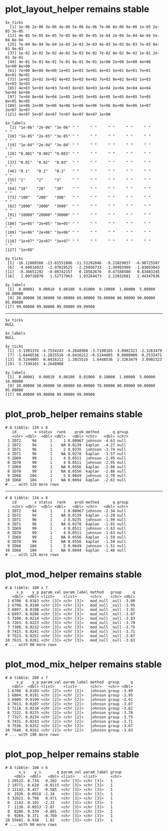 # plot_layout_helper remains stable

    $x_ticks
      [1] 1e-06 2e-06 3e-06 4e-06 5e-06 6e-06 7e-06 8e-06 9e-06 1e-05 2e-05 3e-05
     [13] 4e-05 5e-05 6e-05 7e-05 8e-05 9e-05 1e-04 2e-04 3e-04 4e-04 5e-04 6e-04
     [25] 7e-04 8e-04 9e-04 1e-03 2e-03 3e-03 4e-03 5e-03 6e-03 7e-03 8e-03 9e-03
     [37] 1e-02 2e-02 3e-02 4e-02 5e-02 6e-02 7e-02 8e-02 9e-02 1e-01 2e-01 3e-01
     [49] 4e-01 5e-01 6e-01 7e-01 8e-01 9e-01 1e+00 2e+00 3e+00 4e+00 5e+00 6e+00
     [61] 7e+00 8e+00 9e+00 1e+01 2e+01 3e+01 4e+01 5e+01 6e+01 7e+01 8e+01 9e+01
     [73] 1e+02 2e+02 3e+02 4e+02 5e+02 6e+02 7e+02 8e+02 9e+02 1e+03 2e+03 3e+03
     [85] 4e+03 5e+03 6e+03 7e+03 8e+03 9e+03 1e+04 2e+04 3e+04 4e+04 5e+04 6e+04
     [97] 7e+04 8e+04 9e+04 1e+05 2e+05 3e+05 4e+05 5e+05 6e+05 7e+05 8e+05 9e+05
    [109] 1e+06 2e+06 3e+06 4e+06 5e+06 6e+06 7e+06 8e+06 9e+06 1e+07 2e+07 3e+07
    [121] 4e+07 5e+07 6e+07 7e+07 8e+07 9e+07 1e+08
    
    $x_labels
      [1] "1e-06" "2e-06" "3e-06" " "     " "     " "     " "     " "     " "    
     [10] "1e-05" "2e-05" "3e-05" " "     " "     " "     " "     " "     " "    
     [19] "1e-04" "2e-04" "3e-04" " "     " "     " "     " "     " "     " "    
     [28] "0.001" "0.002" "0.003" " "     " "     " "     " "     " "     " "    
     [37] "0.01"  "0.02"  "0.03"  " "     " "     " "     " "     " "     " "    
     [46] "0.1"   "0.2"   "0.3"   " "     " "     " "     " "     " "     " "    
     [55] "1"     "2"     "3"     " "     " "     " "     " "     " "     " "    
     [64] "10"    "20"    "30"    " "     " "     " "     " "     " "     " "    
     [73] "100"   "200"   "300"   " "     " "     " "     " "     " "     " "    
     [82] "1000"  "2000"  "3000"  " "     " "     " "     " "     " "     " "    
     [91] "10000" "20000" "30000" " "     " "     " "     " "     " "     " "    
    [100] "1e+05" "2e+05" "3e+05" " "     " "     " "     " "     " "     " "    
    [109] "1e+06" "2e+06" "3e+06" " "     " "     " "     " "     " "     " "    
    [118] "1e+07" "2e+07" "3e+07" " "     " "     " "     " "     " "     " "    
    [127] "1e+08"
    
    $y_ticks
     [1] -16.11809560 -13.81551006 -11.51292046  -9.21029037  -6.90725507
     [6]  -4.60014923  -2.97019525  -2.25036733  -1.49993999  -1.03093043
    [11]  -0.36651292  -0.08742157   0.18562676   0.47588500   0.83403245
    [16]   1.09718870   1.52717963   1.93264473   2.22032681   2.44347036
    
    $y_labels
     [1]  0.00001  0.00010  0.00100  0.01000  0.10000  1.00000  5.00000 10.00000
     [9] 20.00000 30.00000 50.00000 60.00000 70.00000 80.00000 90.00000 95.00000
    [17] 99.00000 99.90000 99.99000 99.99900
    

---

    $x_ticks
    NULL
    
    $x_labels
    NULL
    
    $y_ticks
     [1] -5.1993376 -4.7534243 -4.2648908 -3.7190165 -3.0902323 -2.3263479
     [7] -1.6448536 -1.2815516 -0.8416212 -0.5244005  0.0000000  0.2533471
    [13]  0.5244005  0.8416212  1.2815516  1.6448536  2.3263479  3.0902323
    [19]  3.7190165  4.2648908
    
    $y_labels
     [1]  0.00001  0.00010  0.00100  0.01000  0.10000  1.00000  5.00000 10.00000
     [9] 20.00000 30.00000 50.00000 60.00000 70.00000 80.00000 90.00000 95.00000
    [17] 99.00000 99.90000 99.99000 99.99900
    

# plot_prob_helper remains stable

    # A tibble: 134 x 8
       id        x status  rank    prob method      q group
       <chr> <dbl>  <dbl> <dbl>   <dbl> <chr>   <dbl> <chr>
     1 ID72     94      1     1 0.00967 johnson -4.63 null 
     2 ID72     94      1    NA 0.0139  kaplan  -4.27 null 
     3 ID71     96      1     2 0.0235  johnson -3.74 null 
     4 ID71     96      1    NA 0.0278  kaplan  -3.57 null 
     5 ID69     99      1     4 0.0511  johnson -2.95 null 
     6 ID70     99      1     4 0.0511  johnson -2.95 null 
     7 ID69     99      1    NA 0.0556  kaplan  -2.86 null 
     8 ID70     99      1    NA 0.0556  kaplan  -2.86 null 
     9 ID68    104      1     5 0.0649  johnson -2.70 null 
    10 ID68    104      1    NA 0.0694  kaplan  -2.63 null 
    # ... with 124 more rows

---

    # A tibble: 134 x 8
       id        x status  rank    prob method      q group
       <chr> <dbl>  <dbl> <dbl>   <dbl> <chr>   <dbl> <chr>
     1 ID72     94      1     1 0.00967 johnson -2.34 null 
     2 ID72     94      1    NA 0.0139  kaplan  -2.20 null 
     3 ID71     96      1     2 0.0235  johnson -1.99 null 
     4 ID71     96      1    NA 0.0278  kaplan  -1.91 null 
     5 ID69     99      1     4 0.0511  johnson -1.63 null 
     6 ID70     99      1     4 0.0511  johnson -1.63 null 
     7 ID69     99      1    NA 0.0556  kaplan  -1.59 null 
     8 ID70     99      1    NA 0.0556  kaplan  -1.59 null 
     9 ID68    104      1     5 0.0649  johnson -1.51 null 
    10 ID68    104      1    NA 0.0694  kaplan  -1.48 null 
    # ... with 124 more rows

# plot_mod_helper remains stable

    # A tibble: 100 x 7
         x_p    y_p param_val param_label method   group     q
       <dbl>  <dbl> <list>    <list>      <chr>    <chr> <dbl>
     1 6700  0.0183 <chr [3]> <chr [3]>   mod_null _null -3.99
     2 6798. 0.0190 <chr [3]> <chr [3]>   mod_null _null -3.95
     3 6897. 0.0198 <chr [3]> <chr [3]>   mod_null _null -3.91
     4 6997. 0.0206 <chr [3]> <chr [3]>   mod_null _null -3.87
     5 7100. 0.0214 <chr [3]> <chr [3]>   mod_null _null -3.83
     6 7203. 0.0223 <chr [3]> <chr [3]>   mod_null _null -3.79
     7 7308. 0.0232 <chr [3]> <chr [3]>   mod_null _null -3.75
     8 7415. 0.0241 <chr [3]> <chr [3]>   mod_null _null -3.71
     9 7523. 0.0251 <chr [3]> <chr [3]>   mod_null _null -3.67
    10 7633. 0.0261 <chr [3]> <chr [3]>   mod_null _null -3.63
    # ... with 90 more rows

# plot_mod_mix_helper remains stable

    # A tibble: 200 x 7
         x_p    y_p param_val param_label method  group     q
       <dbl>  <dbl> <list>    <list>      <chr>   <chr> <dbl>
     1 6700  0.0183 <chr [2]> <chr [2]>   johnson group -3.99
     2 6804. 0.0191 <chr [2]> <chr [2]>   johnson group -3.95
     3 6909. 0.0199 <chr [2]> <chr [2]>   johnson group -3.91
     4 7013. 0.0207 <chr [2]> <chr [2]>   johnson group -3.87
     5 7118. 0.0216 <chr [2]> <chr [2]>   johnson group -3.82
     6 7222. 0.0225 <chr [2]> <chr [2]>   johnson group -3.78
     7 7327. 0.0234 <chr [2]> <chr [2]>   johnson group -3.75
     8 7431. 0.0243 <chr [2]> <chr [2]>   johnson group -3.71
     9 7536. 0.0252 <chr [2]> <chr [2]>   johnson group -3.67
    10 7640. 0.0262 <chr [2]> <chr [2]>   johnson group -3.63
    # ... with 190 more rows

# plot_pop_helper remains stable

    # A tibble: 100 x 6
          x_s    y_s       q param_val param_label group
        <dbl>  <dbl>   <dbl> <list>    <list>      <chr>
     1 26522. 0.734   0.282  <chr [3]> <chr [3]>   1    
     2 19771. 0.628  -0.0115 <chr [3]> <chr [3]>   1    
     3 11143. 0.427  -0.585  <chr [3]> <chr [3]>   1    
     4  1926. 0.0918 -2.34   <chr [3]> <chr [3]>   1    
     5 32021. 0.798   0.471  <chr [3]> <chr [3]>   1    
     6  2143. 0.102  -2.23   <chr [3]> <chr [3]>   1    
     7  1138. 0.0553 -2.87   <chr [3]> <chr [3]>   1    
     8  8286. 0.339  -0.881  <chr [3]> <chr [3]>   1    
     9  9269. 0.371  -0.769  <chr [3]> <chr [3]>   1    
    10 55681. 0.938   1.02   <chr [3]> <chr [3]>   1    
    # ... with 90 more rows

